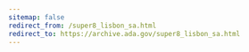 ```yaml
---
sitemap: false 
redirect_from: /super8_lisbon_sa.html 
redirect_to: https://archive.ada.gov/super8_lisbon_sa.html 
---
```

